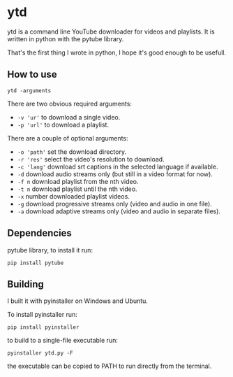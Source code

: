 # ytd

ytd is a command line YouTube downloader for videos and playlists. It is written in python with the pytube library.

That's the first thing I wrote in python, I hope it's good enough to be usefull.

## How to use

`ytd -arguments`

There are two obvious required arguments:

* `-v 'ur'` to download a single video.
* `-p 'url'` to download a playlist.

There are a couple of optional arguments:

* `-o 'path'` set the download directory.
* `-r 'res'` select the video's resolution to download.
* `-c 'lang'` download srt captions in the selected language if available.
* `-d` download audio streams only (but still in a video format for now).
* `-f n` download playlist from the nth video.
* `-t n` download playlist until the nth video.
* `-x` number downloaded playlist videos.
* `-g` download progressive streams only (video and audio in one file).
* `-a` download adaptive streams only (video and audio in separate files).

## Dependencies

pytube library, to install it run:
```
pip install pytube
```

## Building

I built it with pyinstaller on Windows and Ubuntu.

To install pyinstaller run:
```
pip install pyinstaller
```
to build to a single-file executable run:
```
pyinstaller ytd.py -F
```
the executable can be copied to PATH to run directly from the terminal.